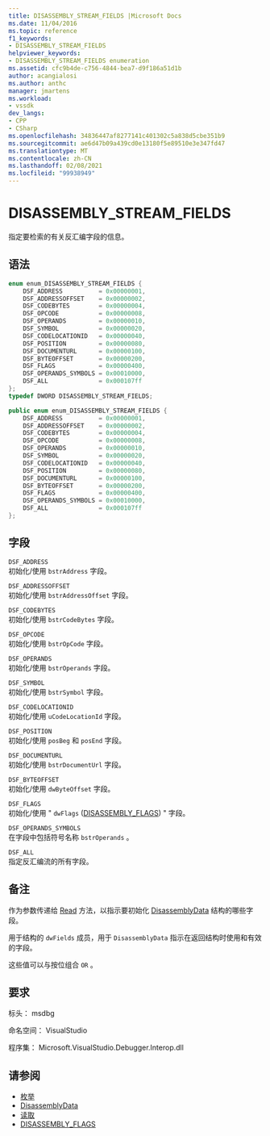 ```yaml
---
title: DISASSEMBLY_STREAM_FIELDS |Microsoft Docs
ms.date: 11/04/2016
ms.topic: reference
f1_keywords:
- DISASSEMBLY_STREAM_FIELDS
helpviewer_keywords:
- DISASSEMBLY_STREAM_FIELDS enumeration
ms.assetid: cfc9b4de-c756-4844-bea7-d9f186a51d1b
author: acangialosi
ms.author: anthc
manager: jmartens
ms.workload:
- vssdk
dev_langs:
- CPP
- CSharp
ms.openlocfilehash: 34836447af8277141c401302c5a838d5cbe351b9
ms.sourcegitcommit: ae6d47b09a439cd0e13180f5e89510e3e347fd47
ms.translationtype: MT
ms.contentlocale: zh-CN
ms.lasthandoff: 02/08/2021
ms.locfileid: "99938949"
---
```

# <a name="disassembly_stream_fields"></a>DISASSEMBLY_STREAM_FIELDS
指定要检索的有关反汇编字段的信息。

## <a name="syntax"></a>语法

```cpp
enum enum_DISASSEMBLY_STREAM_FIELDS {
    DSF_ADDRESS          = 0x00000001,
    DSF_ADDRESSOFFSET    = 0x00000002,
    DSF_CODEBYTES        = 0x00000004,
    DSF_OPCODE           = 0x00000008,
    DSF_OPERANDS         = 0x00000010,
    DSF_SYMBOL           = 0x00000020,
    DSF_CODELOCATIONID   = 0x00000040,
    DSF_POSITION         = 0x00000080,
    DSF_DOCUMENTURL      = 0x00000100,
    DSF_BYTEOFFSET       = 0x00000200,
    DSF_FLAGS            = 0x00000400,
    DSF_OPERANDS_SYMBOLS = 0x00010000,
    DSF_ALL              = 0x000107ff
};
typedef DWORD DISASSEMBLY_STREAM_FIELDS;
```

```csharp
public enum enum_DISASSEMBLY_STREAM_FIELDS {
    DSF_ADDRESS          = 0x00000001,
    DSF_ADDRESSOFFSET    = 0x00000002,
    DSF_CODEBYTES        = 0x00000004,
    DSF_OPCODE           = 0x00000008,
    DSF_OPERANDS         = 0x00000010,
    DSF_SYMBOL           = 0x00000020,
    DSF_CODELOCATIONID   = 0x00000040,
    DSF_POSITION         = 0x00000080,
    DSF_DOCUMENTURL      = 0x00000100,
    DSF_BYTEOFFSET       = 0x00000200,
    DSF_FLAGS            = 0x00000400,
    DSF_OPERANDS_SYMBOLS = 0x00010000,
    DSF_ALL              = 0x000107ff
};
```

## <a name="fields"></a>字段
`DSF_ADDRESS`\
初始化/使用 `bstrAddress` 字段。

`DSF_ADDRESSOFFSET`\
初始化/使用 `bstrAddressOffset` 字段。

`DSF_CODEBYTES`\
初始化/使用 `bstrCodeBytes` 字段。

`DSF_OPCODE`\
初始化/使用 `bstrOpCode` 字段。

`DSF_OPERANDS`\
初始化/使用 `bstrOperands` 字段。

`DSF_SYMBOL`\
初始化/使用 `bstrSymbol` 字段。

`DSF_CODELOCATIONID`\
初始化/使用 `uCodeLocationId` 字段。

`DSF_POSITION`\
初始化/使用 `posBeg` 和 `posEnd` 字段。

`DSF_DOCUMENTURL`\
初始化/使用 `bstrDocumentUrl` 字段。

`DSF_BYTEOFFSET`\
初始化/使用 `dwByteOffset` 字段。

`DSF_FLAGS`\
初始化/使用 " `dwFlags` ([DISASSEMBLY_FLAGS](../../../extensibility/debugger/reference/disassembly-flags.md)) " 字段。

`DSF_OPERANDS_SYMBOLS`\
在字段中包括符号名称 `bstrOperands` 。

`DSF_ALL`\
指定反汇编流的所有字段。

## <a name="remarks"></a>备注
作为参数传递给 [Read](../../../extensibility/debugger/reference/idebugdisassemblystream2-read.md) 方法，以指示要初始化 [DisassemblyData](../../../extensibility/debugger/reference/disassemblydata.md) 结构的哪些字段。

用于结构的 `dwFields` 成员，用于 `DisassemblyData` 指示在返回结构时使用和有效的字段。

这些值可以与按位组合 `OR` 。

## <a name="requirements"></a>要求
标头： msdbg

命名空间： VisualStudio

程序集： Microsoft.VisualStudio.Debugger.Interop.dll

## <a name="see-also"></a>请参阅
- [枚举](../../../extensibility/debugger/reference/enumerations-visual-studio-debugging.md)
- [DisassemblyData](../../../extensibility/debugger/reference/disassemblydata.md)
- [读取](../../../extensibility/debugger/reference/idebugdisassemblystream2-read.md)
- [DISASSEMBLY_FLAGS](../../../extensibility/debugger/reference/disassembly-flags.md)

